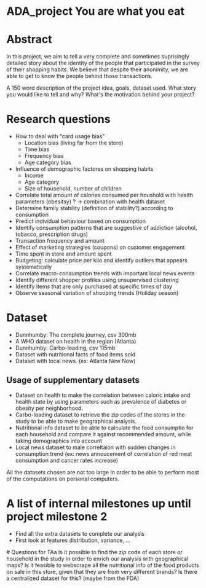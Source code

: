 # ADA_project You are what you eat

# Abstract

In this project, we aim to tell a very complete and sometimes suprisingly detailed story about the identity of the people that participated in the survey of their shopping habits. We believe that despite their anonimity, we are able to get to know the people behind those transactions.

A 150 word description of the project idea, goals, dataset used. What story you would like to tell and why? What's the motivation behind your project?

# Research questions
- How to deal with "card usage bias"
  - Location bias (living far from the store)
  - Time bias
  - Frequency bias
  - Age category bias
- Influence of demographic factores on shopping habits
  - Income
  - Age category
  - Size of household, number of children
- Correlate total amount of calories consumed per houshold with health parameters (obesitsy) ? -> combination with health dataset
- Determine family stability (definition of stability?) according to consumption
- Predict individual behaviour based on consumption
- Identify consumption patterns that are suggestive of addiction (alcohol, tobacco, prescription drugs)
- Transaction frequency and amount
- Effect of marketing strategies (coupons) on customer engagement
- Time spent in store and amount spent
- Budgeting: calculate price per kilo and identify outliers that appears systematically
- Correlate macro-consumption trends with important local news events
- Identify different shopper profiles using unsupervised clustering
- Identify items that are only purchased at specific times of day
- Observe seasonal variation of shooping trends (Holiday season)

# Dataset
- Dunnhumby: The complete journey, csv 300mb
- A WHO dataset on health in the region (Atlanta)
- Dunnhumby: Carbo-loading, csv 115mb
- Dataset with nutritional facts of food items sold
- Dataset with local news. (ex: Atlanta New Now)

## Usage of supplementary datasets
- Dataset on health to make the correlation between caloric intake and health state by using parameters such as prevalence of diabetes or obesity per neighborhood.
- Carbo-loading dataset to retrieve the zip codes of the stores in the study to be able to make geographical analysis.
- Nutritional info dataset to be able to calculate the food consumptio for each household and compare it against recommended amount, while taking demographics into account
- Local news dataset to male correltaion with sudden changes in consumption trend (ex: news annoucement of correlation of red meat consumption and cancer rates increase)

All the datasets chosen are not too large in order to be able to perform most of the computations on personal computers.

# A list of internal milestones up until project milestone 2
- Find all the extra datasets to complete our analysis
- First look at features distribution, variance, ...

# Questions for TAa
Is it possible to find the zip code of each store or household in the study in order to enrich our analysis with geographical maps?
Is it feasible to webscrape all the nutritional info of the food products on sale in this store, given that they are from very different brands? Is there a centralized dataset for this? (maybe from the FDA)
